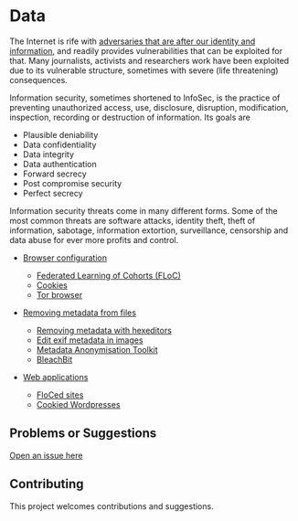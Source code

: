 # Data

The Internet is rife with [adversaries that are after our identity and information](../../threat-modelling/DA-threat-model/adversaries), and readily provides vulnerabilities that can be exploited for that. Many journalists, activists and researchers work have been exploited due to its vulnerable structure, sometimes with severe (life threatening) consequences.

Information security, sometimes shortened to InfoSec, is the practice of preventing unauthorized access, use, disclosure, disruption, modification, inspection, recording or destruction of information. Its goals are

* Plausible deniability
* Data confidentiality
* Data integrity
* Data authentication
* Forward secrecy
* Post compromise security
* Perfect secrecy

Information security threats come in many different forms. Some of the most common threats are software attacks, identity theft, theft of information, sabotage, information extortion, surveillance, censorship and data abuse for ever more profits and control.

* [Browser configuration](Browser-data.md)
  * [Federated Learning of Cohorts (FLoC)](FLoC.md)
  * [Cookies](Cookies.md) 
  * [Tor browser](Tor.md)
* [Removing metadata from files](Removing-metadata-from-files.md)
  * [Removing metadata with hexeditors](Removing-metadata-with-hexeditors.md)
  * [Edit exif metadata in images](Edit-exif-metadata-in-images.md)
  * [Metadata Anonymisation Toolkit](MAT.md)
  * [BleachBit](BleachBit.md)

* [Web applications](Web-applications.md)
  * [FloCed sites](FloCed-sites.md)
  * [Cookied Wordpresses](Cookied-wps.md)

## Problems or Suggestions

[Open an issue here](https://github.com/tymyrddin/orchard/issues)

## Contributing

This project welcomes contributions and suggestions. 